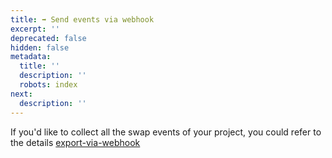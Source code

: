 ```yaml
---
title: ➡ Send events via webhook
excerpt: ''
deprecated: false
hidden: false
metadata:
  title: ''
  description: ''
  robots: index
next:
  description: ''
---
```

If you'd like to collect all the swap events of your project, you could refer to the details [export-via-webhook](export-via-webhook "mention")